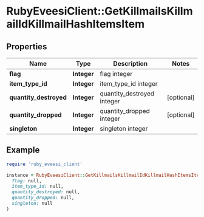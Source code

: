 # RubyEveesiClient::GetKillmailsKillmailIdKillmailHashItemsItem

## Properties

| Name | Type | Description | Notes |
| ---- | ---- | ----------- | ----- |
| **flag** | **Integer** | flag integer |  |
| **item_type_id** | **Integer** | item_type_id integer |  |
| **quantity_destroyed** | **Integer** | quantity_destroyed integer | [optional] |
| **quantity_dropped** | **Integer** | quantity_dropped integer | [optional] |
| **singleton** | **Integer** | singleton integer |  |

## Example

```ruby
require 'ruby_eveesi_client'

instance = RubyEveesiClient::GetKillmailsKillmailIdKillmailHashItemsItem.new(
  flag: null,
  item_type_id: null,
  quantity_destroyed: null,
  quantity_dropped: null,
  singleton: null
)
```

